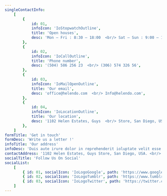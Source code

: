 ```yaml
---
singleContactInfo:
    [
        {
            id: 01,
            infoIcon: 'IoStopwatchOutline',
            title: 'Open houses',
            desc: 'Mon – Fri : 8:30 – 18:00  <br/> Sat – Sun : 9:00 – 17:00',
        },
        {
            id: 02,
            infoIcon: 'IoCallOutline',
            title: 'Phone number',
            desc: '(504) 586 256 23  <br/> (306) 574 326 56',
        },
        {
            id: 03,
            infoIcon: 'IoMailOpenOutline',
            title: 'Our email',
            desc: 'office@helendo.com  <br/> Info@helendo.com',
        },
        {
            id: 04,
            infoIcon: 'IoLocationOutline',
            title: 'Our location',
            desc: '1102 Helen Estates, Guys  <br/> Store, San Diego, USA.',
        },
    ]
formTitle: 'Get in touch'
formDesc: 'Write us a letter !'
infoTitle: 'Our address'
infoDesc: 'Duis aute irure dolor in reprehenderit ioluptate velit esse cillum dolore pariatur.'
contactAddress: '1102 Helen Estates, Guys Store, San Diego, USA. <br/> (693) 650-2389 <br/> office@helendo.com'
socialTitle: 'Follow Us On Social'
socialList:
    [
        { id: 01, socialIcon: 'IoLogoGoogle', path: 'https://www.google.com/' },
        { id: 02, socialIcon: 'IoLogoTumblr', path: 'https://www.tumblr.com/' },
        { id: 03, socialIcon: 'IoLogoTwitter', path: 'https://twitter.com/' },
    ]
---
```

